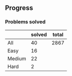 ## Progress
### Problems solved
|          | solved | total |
|----------|--------|-------|
| All      |   40   |  2867 |
| Easy     |   16   |
| Medium   |   22   |
| Hard     |   2    |
